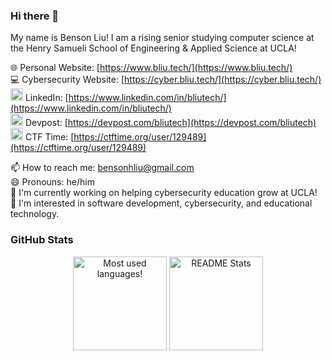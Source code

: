 ### Hi there 👋

My name is Benson Liu! I am a rising senior studying computer science at the Henry Samueli School of Engineering & Applied Science at UCLA!

🌐 Personal Website: [https://www.bliu.tech/](https://www.bliu.tech/) \
💻 Cybersecurity Website: [https://cyber.bliu.tech/](https://cyber.bliu.tech/) \
<img src="https://upload.wikimedia.org/wikipedia/commons/c/ca/LinkedIn_logo_initials.png" width=20px /> LinkedIn: [https://www.linkedin.com/in/bliutech/](https://www.linkedin.com/in/bliutech/) \
<img src="https://pbs.twimg.com/profile_images/625987202909085696/KKYbLP8y_400x400.jpg" width=20px /> Devpost: [https://devpost.com/bliutech](https://devpost.com/bliutech) \
<img src="https://pbs.twimg.com/profile_images/2189766987/ctftime-logo-avatar_400x400.png" width=20px /> CTF Time: [https://ctftime.org/user/129489](https://ctftime.org/user/129489)

📫 How to reach me: bensonhliu@gmail.com\
😄 Pronouns: he/him\
🔭 I'm currently working on helping cybersecurity education grow at UCLA!\
💬 I'm interested in software development, cybersecurity, and educational technology.

### GitHub Stats
<p align="center">
  <img src="https://github-readme-stats.vercel.app/api/top-langs/?username=bliutech&layout=compact&theme=vue&hide=jupyter%20notebook" alt="Most used languages!" height=150 />
  <img src="https://github-readme-stats.vercel.app/api?username=bliutech&show_icons=true&count_private=true&theme=vue&hide_rank=true" alt="README Stats" height=150 />
</p>

<!--
- 🌱 I’m currently learning ...
- 👯 I’m looking to collaborate on ...
- 🤔 I’m looking for help with ...
- ⚡ Fun fact: ...
-->
